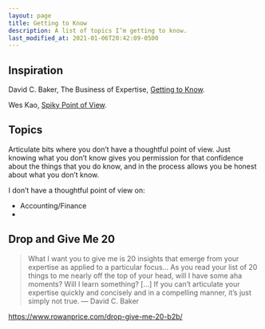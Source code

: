 ```yaml
---
layout: page
title: Getting to Know
description: A list of topics I’m getting to know.
last_modified_at: 2021-01-06T20:42:09-0500
---
```


## Inspiration
David C. Baker, The Business of Expertise, [Getting to Know](https://www.davidcbaker.com/getting-to-know).

Wes Kao, [Spiky Point of View](https://www.weskao.com/blog/spiky-point-of-view-lets-get-a-little-controversial).

## Topics
Articulate bits where you don’t have a thoughtful point of view. Just knowing what you don’t know gives you permission for that confidence about the things that you do know, and in the process allows you be honest about what you don’t know.

I don’t have a thoughtful point of view on:
- Accounting/Finance
- 

## Drop and Give Me 20
> What I want you to give me is 20 insights that emerge from your expertise as applied to a particular focus… As you read your list of 20 things to me nearly off the top of your head, will I have some aha moments? Will I learn something? […] If you can’t articulate your expertise quickly and concisely and in a compelling manner, it’s just simply not true.
— David C. Baker

https://www.rowanprice.com/drop-give-me-20-b2b/
